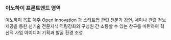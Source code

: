 ### 이노하이 프론트엔드 영역

이노하이 목표
매주 Open Innovation 과 스타트업 관련 전문가 강연, 세미나 관련 정보제공을 통한 신기술 전문지식 역량강화와 구성원 간 소통할 수 있는 창구를 마련하여 혁신적 사업 아이디어 기획과 발굴 환경 조성

